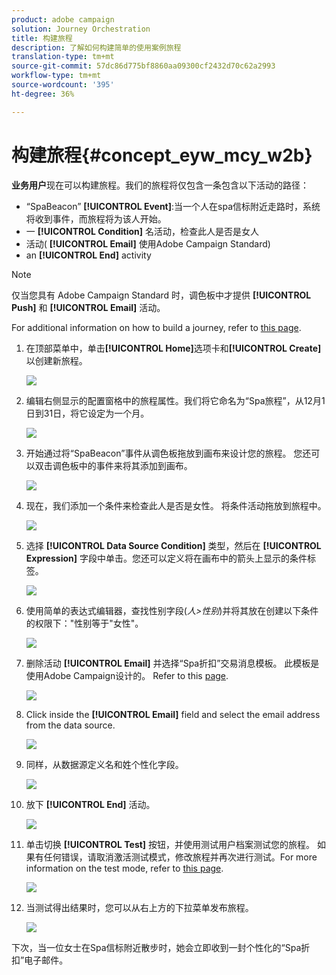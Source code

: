 ```yaml
---
product: adobe campaign
solution: Journey Orchestration
title: 构建旅程
description: 了解如何构建简单的使用案例旅程
translation-type: tm+mt
source-git-commit: 57dc86d775bf8860aa09300cf2432d70c62a2993
workflow-type: tm+mt
source-wordcount: '395'
ht-degree: 36%

---
```



# 构建旅程{#concept_eyw_mcy_w2b}

**业务用户**&#x200B;现在可以构建旅程。我们的旅程将仅包含一条包含以下活动的路径：

* “SpaBeacon” **[!UICONTROL Event]**:当一个人在spa信标附近走路时，系统将收到事件，而旅程将为该人开始。
* 一 **[!UICONTROL Condition]** 名活动，检查此人是否是女人
* 活动( **[!UICONTROL Email]** 使用Adobe Campaign Standard)
* an **[!UICONTROL End]** activity

>[!NOTE]
>
>仅当您具有 Adobe Campaign Standard 时，调色板中才提供 **[!UICONTROL Push]** 和 **[!UICONTROL Email]** 活动。

For additional information on how to build a journey, refer to [this page](../building-journeys/journey.md).

1. 在顶部菜单中，单击&#x200B;**[!UICONTROL Home]**&#x200B;选项卡和&#x200B;**[!UICONTROL Create]**&#x200B;以创建新旅程。

   ![](../assets/journey31.png)

1. 编辑右侧显示的配置窗格中的旅程属性。我们将它命名为“Spa旅程”，从12月1日到31日，将它设定为一个月。

   ![](../assets/journeyuc1_8.png)

1. 开始通过将“SpaBeacon”事件从调色板拖放到画布来设计您的旅程。 您还可以双击调色板中的事件来将其添加到画布。

   ![](../assets/journeyuc1_9.png)

1. 现在，我们添加一个条件来检查此人是否是女性。 将条件活动拖放到旅程中。

   ![](../assets/journeyuc1_10.png)

1. 选择 **[!UICONTROL Data Source Condition]** 类型，然后在 **[!UICONTROL Expression]** 字段中单击。您还可以定义将在画布中的箭头上显示的条件标签。

   ![](../assets/journeyuc1_11.png)

1. 使用简单的表达式编辑器，查找性别字段(_人>性别_)并将其放在创建以下条件的权限下：&quot;性别等于&quot;女性&quot;。

   ![](../assets/journeyuc1_12.png)

1. 删除活动 **[!UICONTROL Email]** 并选择“Spa折扣”交易消息模板。 此模板是使用Adobe Campaign设计的。 Refer to this [page](https://docs.adobe.com/content/help/zh-Hans/campaign-standard/using/communication-channels/transactional-messaging/about-transactional-messaging.html).

   ![](../assets/journeyuc1_13.png)

1. Click inside the **[!UICONTROL Email]** field and select the email address from the data source.

   ![](../assets/journeyuc1_14.png)

1. 同样，从数据源定义名和姓个性化字段。

   ![](../assets/journeyuc1_15.png)

1. 放下 **[!UICONTROL End]** 活动。

   ![](../assets/journeyuc1_17.png)

1. 单击切换 **[!UICONTROL Test]** 按钮，并使用测试用户档案测试您的旅程。 如果有任何错误，请取消激活测试模式，修改旅程并再次进行测试。For more information on the test mode, refer to [this page](../building-journeys/testing-the-journey.md).

   ![](../assets/journeyuc1_18bis.png)

1. 当测试得出结果时，您可以从右上方的下拉菜单发布旅程。

   ![](../assets/journeyuc1_18.png)

下次，当一位女士在Spa信标附近散步时，她会立即收到一封个性化的“Spa折扣”电子邮件。
